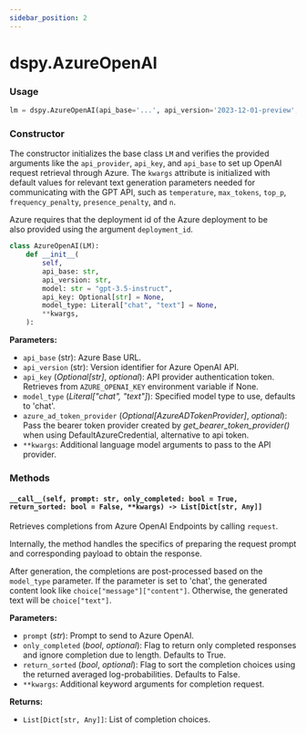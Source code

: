 ```yaml
---
sidebar_position: 2
---
```


# dspy.AzureOpenAI

### Usage

```python
lm = dspy.AzureOpenAI(api_base='...', api_version='2023-12-01-preview', model='gpt-3.5')
```

### Constructor

The constructor initializes the base class `LM` and verifies the provided arguments like the `api_provider`, `api_key`, and `api_base` to set up OpenAI request retrieval through Azure. The `kwargs` attribute is initialized with default values for relevant text generation parameters needed for communicating with the GPT API, such as `temperature`, `max_tokens`, `top_p`, `frequency_penalty`, `presence_penalty`, and `n`.

Azure requires that the deployment id of the Azure deployment to be also provided using the argument `deployment_id`.

```python
class AzureOpenAI(LM):
    def __init__(
        self,
        api_base: str,
        api_version: str,
        model: str = "gpt-3.5-instruct",
        api_key: Optional[str] = None,
        model_type: Literal["chat", "text"] = None,
        **kwargs,
    ):
```

**Parameters:**

- `api_base` (str): Azure Base URL.
- `api_version` (str): Version identifier for Azure OpenAI API.
- `api_key` (_Optional[str]_, _optional_): API provider authentication token. Retrieves from `AZURE_OPENAI_KEY` environment variable if None.
- `model_type` (_Literal["chat", "text"]_): Specified model type to use, defaults to 'chat'.
- `azure_ad_token_provider` (_Optional[AzureADTokenProvider]_, _optional_): Pass the bearer token provider created by _get_bearer_token_provider()_ when using DefaultAzureCredential, alternative to api token.
- `**kwargs`: Additional language model arguments to pass to the API provider.

### Methods

#### `__call__(self, prompt: str, only_completed: bool = True, return_sorted: bool = False, **kwargs) -> List[Dict[str, Any]]`

Retrieves completions from Azure OpenAI Endpoints by calling `request`.

Internally, the method handles the specifics of preparing the request prompt and corresponding payload to obtain the response.

After generation, the completions are post-processed based on the `model_type` parameter. If the parameter is set to 'chat', the generated content look like `choice["message"]["content"]`. Otherwise, the generated text will be `choice["text"]`.

**Parameters:**

- `prompt` (_str_): Prompt to send to Azure OpenAI.
- `only_completed` (_bool_, _optional_): Flag to return only completed responses and ignore completion due to length. Defaults to True.
- `return_sorted` (_bool_, _optional_): Flag to sort the completion choices using the returned averaged log-probabilities. Defaults to False.
- `**kwargs`: Additional keyword arguments for completion request.

**Returns:**

- `List[Dict[str, Any]]`: List of completion choices.
